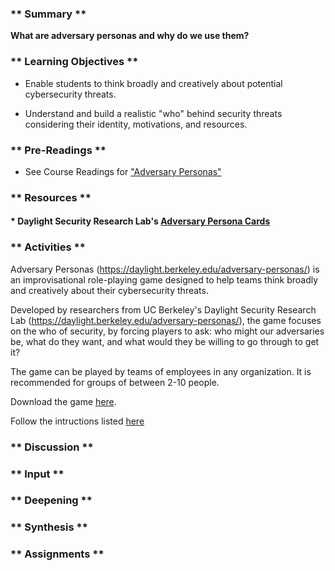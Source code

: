 ### ** Summary **

**What are adversary personas and why do we use them?**



### ** Learning Objectives **

* Enable students to think broadly and creatively about potential cybersecurity threats.

* Understand and build a realistic "who" behind security threats considering their identity, motivations, and resources.


### ** Pre-Readings **

* See Course Readings for ["Adversary Personas"](../../../Consolidated_Bibliography#adversary)

### ** Resources **

#### * Daylight Security Research Lab's [Adversary Persona Cards](https://daylight.berkeley.edu/adversary-personas/)

### ** Activities **

Adversary Personas (https://daylight.berkeley.edu/adversary-personas/) is an improvisational role-playing game designed to help teams think broadly and creatively about their cybersecurity threats.

Developed by researchers from UC Berkeley's Daylight Security Research Lab (https://daylight.berkeley.edu/adversary-personas/), the game focuses on the who of security, by forcing players to ask: who might our adversaries be, what do they want, and what would they be willing to go through to get it?

The game can be played by teams of employees in any organization. It is recommended for groups of between 2-10 people.

Download the game [here](https://daylight.berkeley.edu/assets/adversary-personas-cards.pdf).

Follow the intructions listed [here](https://daylight.berkeley.edu/adversary-personas/)

### ** Discussion **


### ** Input **


### ** Deepening **


### ** Synthesis **



### ** Assignments **
